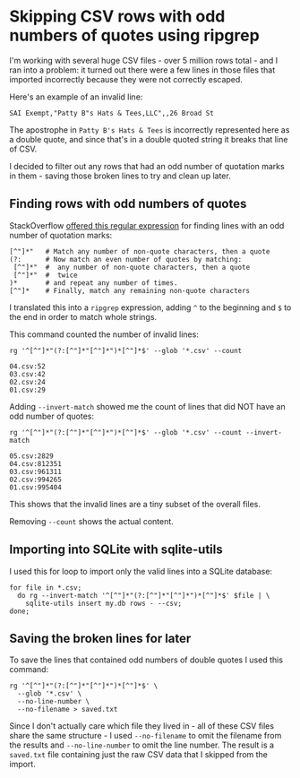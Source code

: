 # Skipping CSV rows with odd numbers of quotes using ripgrep

I'm working with several huge CSV files - over 5 million rows total - and I ran into a problem: it turned out there were a few lines in those files that imported incorrectly because they were not correctly escaped.

Here's an example of an invalid line:

    SAI Exempt,"Patty B"s Hats & Tees,LLC",,26 Broad St

The apostrophe in `Patty B's Hats & Tees` is incorrectly represented here as a double quote, and since that's in a double quoted string it breaks that line of CSV.

I decided to filter out any rows that had an odd number of quotation marks in them - saving those broken lines to try and clean up later.

## Finding rows with odd numbers of quotes

StackOverflow [offered this regular expression](https://stackoverflow.com/a/16863999) for finding lines with an odd number of quotation marks:

```
[^"]*"   # Match any number of non-quote characters, then a quote
(?:      # Now match an even number of quotes by matching:
 [^"]*"  #  any number of non-quote characters, then a quote
 [^"]*"  #  twice
)*       # and repeat any number of times.
[^"]*    # Finally, match any remaining non-quote characters
```

I translated this into a `ripgrep` expression, adding `^` to the beginning and `$` to the end in order to match whole strings.

This command counted the number of invalid lines:

    rg '^[^"]*"(?:[^"]*"[^"]*")*[^"]*$' --glob '*.csv' --count

    04.csv:52
    03.csv:42
    02.csv:24
    01.csv:29

Adding `--invert-match` showed me the count of lines that did NOT have an odd number of quotes:

    rg '^[^"]*"(?:[^"]*"[^"]*")*[^"]*$' --glob '*.csv' --count --invert-match

    05.csv:2829
    04.csv:812351
    03.csv:961311
    02.csv:994265
    01.csv:995404

This shows that the invalid lines are a tiny subset of the overall files.

Removing `--count` shows the actual content.

## Importing into SQLite with sqlite-utils

I used this for loop to import only the valid lines into a SQLite database:

    for file in *.csv;
      do rg --invert-match '^[^"]*"(?:[^"]*"[^"]*")*[^"]*$' $file | \
        sqlite-utils insert my.db rows - --csv;
    done;

## Saving the broken lines for later

To save the lines that contained odd numbers of double quotes I used this command:

    rg '^[^"]*"(?:[^"]*"[^"]*")*[^"]*$' \
      --glob '*.csv' \
      --no-line-number \
      --no-filename > saved.txt

Since I don't actually care which file they lived in - all of these CSV files share the same structure - I used `--no-filename` to omit the filename from the results and `--no-line-number` to omit the line number. The result is a `saved.txt` file containing just the raw CSV data that I skipped from the import.

